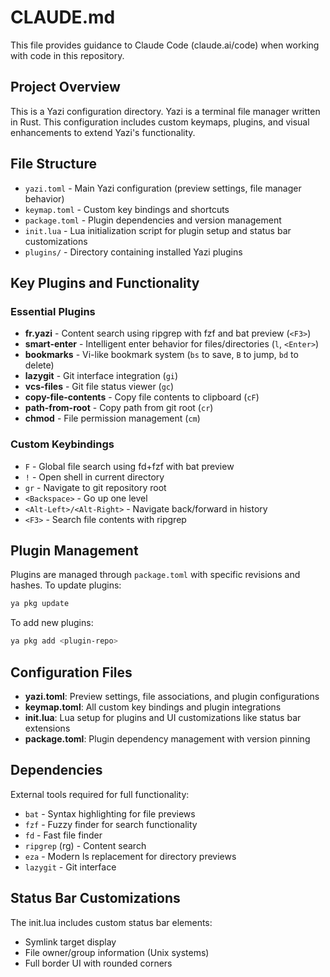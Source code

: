 # CLAUDE.md

This file provides guidance to Claude Code (claude.ai/code) when working with code in this repository.

## Project Overview
This is a Yazi configuration directory. Yazi is a terminal file manager written in Rust. This configuration includes custom keymaps, plugins, and visual enhancements to extend Yazi's functionality.

## File Structure
- `yazi.toml` - Main Yazi configuration (preview settings, file manager behavior)
- `keymap.toml` - Custom key bindings and shortcuts 
- `package.toml` - Plugin dependencies and version management
- `init.lua` - Lua initialization script for plugin setup and status bar customizations
- `plugins/` - Directory containing installed Yazi plugins

## Key Plugins and Functionality

### Essential Plugins
- **fr.yazi** - Content search using ripgrep with fzf and bat preview (`<F3>`)
- **smart-enter** - Intelligent enter behavior for files/directories (`l`, `<Enter>`)
- **bookmarks** - Vi-like bookmark system (`bs` to save, `B` to jump, `bd` to delete)
- **lazygit** - Git interface integration (`gi`)
- **vcs-files** - Git file status viewer (`gc`)
- **copy-file-contents** - Copy file contents to clipboard (`cF`)
- **path-from-root** - Copy path from git root (`cr`)
- **chmod** - File permission management (`cm`)

### Custom Keybindings
- `F` - Global file search using fd+fzf with bat preview
- `!` - Open shell in current directory
- `gr` - Navigate to git repository root
- `<Backspace>` - Go up one level
- `<Alt-Left>/<Alt-Right>` - Navigate back/forward in history
- `<F3>` - Search file contents with ripgrep

## Plugin Management
Plugins are managed through `package.toml` with specific revisions and hashes. To update plugins:
```bash
ya pkg update
```

To add new plugins:
```bash
ya pkg add <plugin-repo>
```

## Configuration Files
- **yazi.toml**: Preview settings, file associations, and plugin configurations
- **keymap.toml**: All custom key bindings and plugin integrations  
- **init.lua**: Lua setup for plugins and UI customizations like status bar extensions
- **package.toml**: Plugin dependency management with version pinning

## Dependencies
External tools required for full functionality:
- `bat` - Syntax highlighting for file previews
- `fzf` - Fuzzy finder for search functionality  
- `fd` - Fast file finder
- `ripgrep` (rg) - Content search
- `eza` - Modern ls replacement for directory previews
- `lazygit` - Git interface

## Status Bar Customizations
The init.lua includes custom status bar elements:
- Symlink target display
- File owner/group information (Unix systems)
- Full border UI with rounded corners
